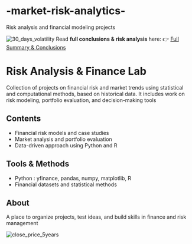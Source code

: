 # -market-risk-analytics-
Risk analysis and financial modeling projects

 ![30_days_volatility](https://github.com/user-attachments/assets/fa53a9eb-64cd-42f9-922b-c7f073bc5ad2)
Read **full conclusions & risk analysis** here:  👉 [Full Summary & Conclusions](SUMMARY-CONCLUSIONS.md) 


# Risk Analysis & Finance Lab  

Collection of projects on financial risk and market trends using statistical and computational methods, based on historical data. It includes work on risk modeling, portfolio evaluation, and decision-making tools

## Contents  
- Financial risk models and case studies  
- Market analysis and portfolio evaluation  
- Data-driven approach using Python and R  

## Tools & Methods 
- Python : yfinance, pandas, numpy, matplotlib, R  
- Financial datasets and statistical methods  

## About  
A place to organize projects, test ideas, and build skills in finance and risk management


![close_price_5years](https://github.com/user-attachments/assets/cc592c26-34c5-4153-b10e-31e5d6138ed2)
